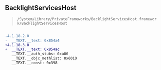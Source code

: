 ## BacklightServicesHost

> `/System/Library/PrivateFrameworks/BacklightServicesHost.framework/BacklightServicesHost`

```diff

-4.1.18.2.0
-  __TEXT.__text: 0x854a4
+4.1.18.3.0
+  __TEXT.__text: 0x854ac
   __TEXT.__auth_stubs: 0xa80
   __TEXT.__objc_methlist: 0x6010
   __TEXT.__const: 0x398

```
